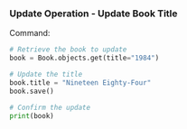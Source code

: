 ### Update Operation - Update Book Title

Command:
```python
# Retrieve the book to update
book = Book.objects.get(title="1984")

# Update the title
book.title = "Nineteen Eighty-Four"
book.save()

# Confirm the update
print(book)
